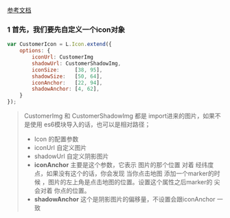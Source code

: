 [参考文档](http://leafletjs.com/reference-1.2.0.html#icon)
### 1 首先，我们要先自定义一个icon对象

``` js
var CustomerIcon = L.Icon.extend({
    options: {
        iconUrl: CustomerImg
        shadowUrl: CustomerShadowImg,
        iconSize:     [38, 95],
        shadowSize:   [50, 64],
        iconAnchor:   [22, 94],
        shadowAnchor: [4, 62],
    }
});

```

> CustomerImg 和 CustomerShadowImg 都是  import进来的图片，如果不是使用  es6模块导入的话，也可以是相对路径；
> - Icon 的配置参数
> - iconUrl 自定义图片
> - shadowUrl   自定义阴影图片
> - **iconAnchor**  主要是这个参数，它表示  图片的那个位置 对着 经纬度点，如果没有这个的话，你会发现 当你点击地图 添加一个marker的时候 ，图片的左上角是点击地图的位置。设置这个属性之后marker的  尖会对着 你点的位置。
> - **shadowAnchor** 这个是阴影图片的偏移量，不设置会跟iconAnchor 一致
